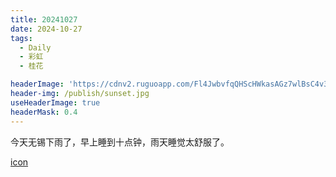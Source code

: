 ```yaml
---
title: 20241027
date: 2024-10-27
tags:
  - Daily
  - 彩虹
  - 桂花

headerImage: 'https://cdnv2.ruguoapp.com/Fl4JwbvfqQHScHWkasAGz7wlBsC4v3.jpg'
header-img: /publish/sunset.jpg
useHeaderImage: true
headerMask: 0.4
---
```


今天无锡下雨了，早上睡到十点钟，雨天睡觉太舒服了。


[icon](./favicon.ico)





